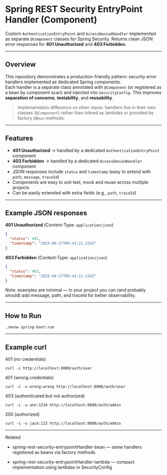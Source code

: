 # Spring REST Security EntryPoint Handler (Component)

Custom `AuthenticationEntryPoint` and `AccessDeniedHandler` implemented as separate `@Component` classes for Spring Security. Returns clean JSON error responses for **401 Unauthorized** and **403 Forbidden**.

---

## Overview

This repository demonstrates a production-friendly pattern: security error handlers implemented as dedicated Spring components.  
Each handler is a separate class annotated with `@Component` (or registered as a bean by component scan) and injected into `SecurityConfig`. This improves **separation of concerns**, **testability**, and **reusability**.

> Implementation difference vs other repos: handlers live in their own classes (`@Component`) rather than inlined as lambdas or provided by factory `@Bean` methods.

---

## Features

- **401 Unauthorized** → handled by a dedicated `AuthenticationEntryPoint` component  
- **403 Forbidden** → handled by a dedicated `AccessDeniedHandler` component  
- JSON responses include `status` and `timestamp` (easy to extend with `path`, `message`, `traceId`)  
- Components are easy to unit test, mock and reuse across multiple projects  
- Can be easily extended with extra fields (e.g., `path`, `traceId`)

---

## Example JSON responses

**401 Unauthorized** (Content-Type: `application/json`)
```json
{
  "status": 401,
  "timestamp": "2025-09-27T09:41:21.124Z"
}
```
**403 Forbidden** (Content-Type: `application/json`)
```json
{
  "status": 403,
  "timestamp": "2025-09-27T09:41:21.124Z"
}
```

Note: examples are minimal — in your project you can (and probably should) add message, path, and traceId for better observability.

---

## How to Run

```
./mvnw spring-boot:run
```

---

## Example curl

401 (no credentials)

```
curl -i http://localhost:8080/auth/user
```

401 (wrong credentials)

```
curl -i -u wrong:wrong http://localhost:8080/auth/user
```

403 (authenticated but not authorized)

```
curl -i -u ann:1234 http://localhost:8080/auth/admin
```

200 (authorized)

```
curl -i -u jack:123 http://localhost:8080/auth/admin
```

---

Related

- spring-rest-security-entrypointHandler-bean — same handlers registered as beans via factory methods

- spring-rest-security-entrypointHandler-lambda — compact implementation using lambdas in SecurityConfig
